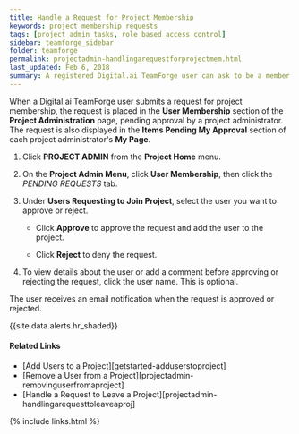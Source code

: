 ```yaml
---
title: Handle a Request for Project Membership
keywords: project membership requests
tags: [project_admin_tasks, role_based_access_control]
sidebar: teamforge_sidebar
folder: teamforge
permalink: projectadmin-handlingarequestforprojectmem.html
last_updated: Feb 6, 2018
summary: A registered Digital.ai TeamForge user can ask to be a member of a project. As the project administrator, it's up to you to approve or reject such requests.
---
```


When a Digital.ai TeamForge user submits a request for project membership, the request is placed in the **User Membership** section of the **Project Administration** page, pending approval by a project administrator. The request is also displayed in the **Items Pending My Approval** section of each project administrator's **My Page**.


 1. Click **PROJECT ADMIN** from the **Project Home** menu.

 2. On the **Project Admin Menu**, click **User Membership**, then click the _PENDING REQUESTS_ tab.

 3. Under **Users Requesting to Join Project**, select the user you want to approve or reject.

    * Click **Approve** to approve the request and add the user to the project.

    * Click **Reject** to deny the request.

 4. To view details about the user or add a comment before approving or rejecting the request, click the user name. This is optional.

The user receives an email notification when the request is approved or rejected.

{{site.data.alerts.hr_shaded}}
#### Related Links
* [Add Users to a Project][getstarted-adduserstoproject]
* [Remove a User from a Project][projectadmin-removinguserfromaproject]
* [Handle a Request to Leave a Project][projectadmin-handlingarequesttoleaveaproj]

{% include links.html %}